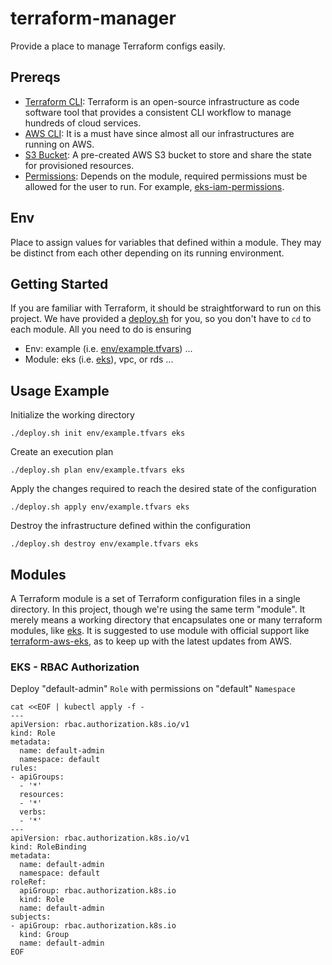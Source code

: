 # terraform-manager

Provide a place to manage Terraform configs easily.

## Prereqs

* [Terraform CLI](https://www.terraform.io/docs/cli/index.html): Terraform is an open-source infrastructure as code software tool that provides a consistent CLI workflow to manage hundreds of cloud services.
* [AWS CLI](https://docs.aws.amazon.com/cli/latest/userguide/cli-configure-files.html): It is a must have since almost all our infrastructures are running on AWS.
* [S3 Bucket](https://docs.aws.amazon.com/AmazonS3/latest/dev/UsingBucket.html): A pre-created AWS S3 bucket to store and share the state for provisioned resources.
* [Permissions](https://aws.amazon.com/iam/features/manage-permissions/): Depends on the module, required permissions must be allowed for the user to run. For example, [eks-iam-permissions].

## Env

Place to assign values for variables that defined within a module. They may be distinct from each other depending on its running environment.

## Getting Started

If you are familiar with Terraform, it should be straightforward to run on this project. 
We have provided a [deploy.sh] for you, so you don't have to `cd` to each module. All you need to do is ensuring
- Env: example (i.e. [env/example.tfvars]) ...
- Module: eks (i.e. [eks]), vpc, or rds ...

## Usage Example

Initialize the working directory
```
./deploy.sh init env/example.tfvars eks
```

Create an execution plan
```
./deploy.sh plan env/example.tfvars eks
```

Apply the changes required to reach the desired state of the configuration
```
./deploy.sh apply env/example.tfvars eks
```

Destroy the infrastructure defined within the configuration
```
./deploy.sh destroy env/example.tfvars eks
```

## Modules

A Terraform module is a set of Terraform configuration files in a single directory. In this project, though we're using the same term "module".
It merely means a working directory that encapsulates one or many terraform modules, like [eks].
It is suggested to use module with official support like [terraform-aws-eks], as to keep up with the latest updates from AWS.


### EKS - RBAC Authorization

Deploy "default-admin" `Role` with permissions on "default" `Namespace`
```
cat <<EOF | kubectl apply -f -
---
apiVersion: rbac.authorization.k8s.io/v1
kind: Role
metadata:
  name: default-admin
  namespace: default
rules:
- apiGroups:
  - '*'
  resources:
  - '*'
  verbs:
  - '*'
---
apiVersion: rbac.authorization.k8s.io/v1
kind: RoleBinding
metadata:
  name: default-admin
  namespace: default
roleRef:
  apiGroup: rbac.authorization.k8s.io
  kind: Role
  name: default-admin
subjects:
- apiGroup: rbac.authorization.k8s.io
  kind: Group
  name: default-admin
EOF
```

<!-- MARKDOWN LINKS & IMAGES -->
[Terraform CLI]: https://www.terraform.io/docs/cli/index.html
[AWS CLI]: https://docs.aws.amazon.com/cli/latest/userguide/cli-configure-files.html
[S3 Bucket]: https://docs.aws.amazon.com/AmazonS3/latest/dev/UsingBucket.html
[Permissions]: https://aws.amazon.com/iam/features/manage-permissions
[eks-iam-permissions]: https://github.com/terraform-aws-modules/terraform-aws-eks/blob/master/docs/iam-permissions.md
[terraform-aws-eks]: https://github.com/terraform-aws-modules/terraform-aws-eks
[eks]: eks
[deploy.sh]: deploy.sh
[env/example.tfvars]: env/exapmle.tfvars
